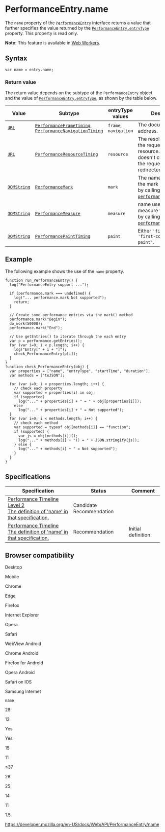 PerformanceEntry.name
=====================

The `name` property of the [`PerformanceEntry`](../performanceentry) interface returns a value that further specifies the value returned by the [`PerformanceEntry.entryType`](entrytype) property. This property is read only.

**Note:** This feature is available in [Web Workers](../web_workers_api).

Syntax
------

    var name = entry.name;

### Return value

The return value depends on the subtype of the `PerformanceEntry` object and the value of [`PerformanceEntry.entryType`](entrytype), as shown by the table below.

<table><thead><tr class="header"><th>Value</th><th>Subtype</th><th>entryType values</th><th>Description</th></tr></thead><tbody><tr class="odd"><td><a href="../url"><code>URL</code></a></td><td><a href="../performanceframetiming"><code>PerformanceFrameTiming</code></a>, <a href="../performancenavigationtiming"><code>PerformanceNavigationTiming</code></a></td><td><code>frame</code>, <code>navigation</code></td><td>The document's address.</td></tr><tr class="even"><td><a href="../url"><code>URL</code></a></td><td><a href="../performanceresourcetiming"><code>PerformanceResourceTiming</code></a></td><td><code>resource</code></td><td>The resolved URL of the requested resource. This value doesn't change even if the request is redirected.</td></tr><tr class="odd"><td><a href="../domstring"><code>DOMString</code></a></td><td><a href="../performancemark"><code>PerformanceMark</code></a></td><td><code>mark</code></td><td>The name used when the mark was created by calling <a href="../performance/mark"><code>performance.mark()</code></a>.</td></tr><tr class="even"><td><a href="../domstring"><code>DOMString</code></a></td><td><a href="../performancemeasure"><code>PerformanceMeasure</code></a></td><td><code>measure</code></td><td>name used when the measure was created by calling <a href="../performance/measure"><code>performance.measure()</code></a>.</td></tr><tr class="odd"><td><a href="../domstring"><code>DOMString</code></a></td><td><a href="../performancepainttiming"><code>PerformancePaintTiming</code></a></td><td><code>paint</code></td><td>Either <code>'first-paint'</code> or <code>'first-contentful-paint'</code>.</td></tr></tbody></table>

Example
-------

The following example shows the use of the `name` property.

    function run_PerformanceEntry() {
      log("PerformanceEntry support ...");

      if (performance.mark === undefined) {
        log("... performance.mark Not supported");
        return;
      }

      // Create some performance entries via the mark() method
      performance.mark("Begin");
      do_work(50000);
      performance.mark("End");

      // Use getEntries() to iterate through the each entry
      var p = performance.getEntries();
      for (var i=0; i < p.length; i++) {
        log("Entry[" + i + "]");
        check_PerformanceEntry(p[i]);
      }
    }
    function check_PerformanceEntry(obj) {
      var properties = ["name", "entryType", "startTime", "duration"];
      var methods = ["toJSON"];

      for (var i=0; i < properties.length; i++) {
        // check each property
        var supported = properties[i] in obj;
        if (supported)
          log("..." + properties[i] + " = " + obj[properties[i]]);
        else
          log("..." + properties[i] + " = Not supported");
      }
      for (var i=0; i < methods.length; i++) {
        // check each method
        var supported = typeof obj[methods[i]] == "function";
        if (supported) {
          var js = obj[methods[i]]();
          log("..." + methods[i] + "() = " + JSON.stringify(js));
        } else {
          log("..." + methods[i] + " = Not supported");
        }
      }
    }

Specifications
--------------

<table><thead><tr class="header"><th>Specification</th><th>Status</th><th>Comment</th></tr></thead><tbody><tr class="odd"><td><a href="https://w3c.github.io/performance-timeline/#dom-performanceentry-name">Performance Timeline Level 2<br />
<span class="small">The definition of 'name' in that specification.</span></a></td><td><span class="spec-cr">Candidate Recommendation</span></td><td></td></tr><tr class="even"><td><a href="https://www.w3.org/TR/performance-timeline/#dom-performanceentry-name">Performance Timeline<br />
<span class="small">The definition of 'name' in that specification.</span></a></td><td><span class="spec-rec">Recommendation</span></td><td>Initial definition.</td></tr></tbody></table>

Browser compatibility
---------------------

Desktop

Mobile

Chrome

Edge

Firefox

Internet Explorer

Opera

Safari

WebView Android

Chrome Android

Firefox for Android

Opera Android

Safari on IOS

Samsung Internet

`name`

28

12

Yes

Yes

15

11

≤37

28

25

14

11

1.5

<a href="https://developer.mozilla.org/en-US/docs/Web/API/PerformanceEntry/name" class="_attribution-link">https://developer.mozilla.org/en-US/docs/Web/API/PerformanceEntry/name</a>
